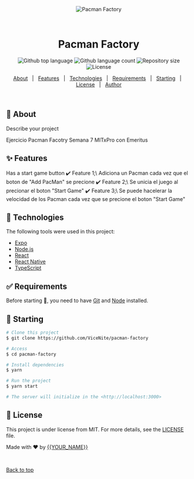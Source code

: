 <div align="center" id="top"> 
  <img src="./.github/app.gif" alt="Pacman Factory" />

  &#xa0;

  <!-- <a href="https://pacmanfactory.netlify.app">Demo</a> -->
</div>

<h1 align="center">Pacman Factory</h1>

<p align="center">
  <img alt="Github top language" src="https://img.shields.io/github/languages/top/ViceNite/pacman-factory?color=56BEB8">

  <img alt="Github language count" src="https://img.shields.io/github/languages/count/ViceNite/pacman-factory?color=56BEB8">

  <img alt="Repository size" src="https://img.shields.io/github/repo-size/ViceNite/pacman-factory?color=56BEB8">

  <img alt="License" src="https://img.shields.io/github/license/ViceNite/pacman-factory?color=56BEB8">

  <!-- <img alt="Github issues" src="https://img.shields.io/github/issues/ViceNite/pacman-factory?color=56BEB8" /> -->

  <!-- <img alt="Github forks" src="https://img.shields.io/github/forks/ViceNite/pacman-factory?color=56BEB8" /> -->

  <!-- <img alt="Github stars" src="https://img.shields.io/github/stars/ViceNite/pacman-factory?color=56BEB8" /> -->
</p>



<p align="center">
  <a href="#dart-about">About</a> &#xa0; | &#xa0; 
  <a href="#sparkles-features">Features</a> &#xa0; | &#xa0;
  <a href="#rocket-technologies">Technologies</a> &#xa0; | &#xa0;
  <a href="#white_check_mark-requirements">Requirements</a> &#xa0; | &#xa0;
  <a href="#checkered_flag-starting">Starting</a> &#xa0; | &#xa0;
  <a href="#memo-license">License</a> &#xa0; | &#xa0;
  <a href="https://github.com/ViceNite" target="_blank">Author</a>
</p>

<br>

## :dart: About ##



Describe your project

Ejercicio Pacman Facotry Semana 7 MITxPro con Emeritus

## :sparkles: Features ##


Has a start game button
:heavy_check_mark: Feature 1;\ Adiciona un Pacman cada vez que el boton de "Add PacMan" se precione
:heavy_check_mark: Feature 2;\ Se unicia el juego al precionar el boton  "Start Game"
:heavy_check_mark: Feature 3;\ Se puede hacelerar la velocidad de los Pacman cada vez que se precione el boton "Start Game"

## :rocket: Technologies ##

The following tools were used in this project:

- [Expo](https://expo.io/)
- [Node.js](https://nodejs.org/en/)
- [React](https://pt-br.reactjs.org/)
- [React Native](https://reactnative.dev/)
- [TypeScript](https://www.typescriptlang.org/)

## :white_check_mark: Requirements ##

Before starting :checkered_flag:, you need to have [Git](https://git-scm.com) and [Node](https://nodejs.org/en/) installed.

## :checkered_flag: Starting ##

```bash
# Clone this project
$ git clone https://github.com/ViceNite/pacman-factory

# Access
$ cd pacman-factory

# Install dependencies
$ yarn

# Run the project
$ yarn start

# The server will initialize in the <http://localhost:3000>
```

## :memo: License ##

This project is under license from MIT. For more details, see the [LICENSE](LICENSE.md) file.


Made with :heart: by <a href="https://github.com/ViceNite" target="_blank">{{YOUR_NAME}}</a>

&#xa0;

<a href="#top">Back to top</a>
